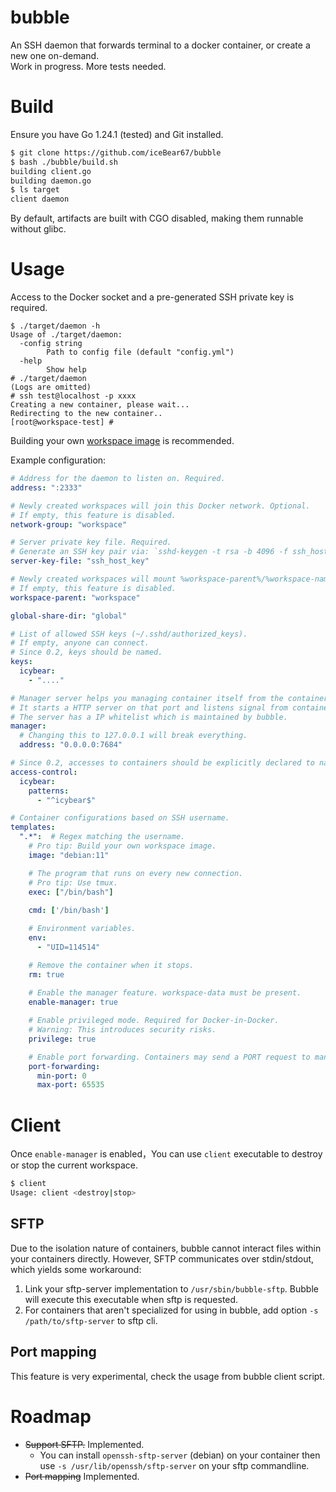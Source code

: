 # bubble
An SSH daemon that forwards terminal to a docker container, or create a new one on-demand.  
Work in progress. More tests needed.

# Build
Ensure you have Go 1.24.1 (tested) and Git installed.

```bash
$ git clone https://github.com/iceBear67/bubble
$ bash ./bubble/build.sh
building client.go
building daemon.go
$ ls target
client daemon
```

By default, artifacts are built with CGO disabled, making them runnable without glibc.

# Usage

Access to the Docker socket and a pre-generated SSH private key is required.

```aiignore
$ ./target/daemon -h
Usage of ./target/daemon:
  -config string
        Path to config file (default "config.yml")
  -help
        Show help
# ./target/daemon
(Logs are omitted)
# ssh test@localhost -p xxxx
Creating a new container, please wait...
Redirecting to the new container..
[root@workspace-test] #
```
Building your own [workspace image](https://github.com/iceBear67/workspace-docker) is recommended.

Example configuration:
```yaml
# Address for the daemon to listen on. Required.
address: ":2333"

# Newly created workspaces will join this Docker network. Optional.
# If empty, this feature is disabled.
network-group: "workspace"

# Server private key file. Required.
# Generate an SSH key pair via: `sshd-keygen -t rsa -b 4096 -f ssh_host_key -N ""`
server-key-file: "ssh_host_key"

# Newly created workspaces will mount %workspace-parent%/%workspace-name% to /mnt/workspace. Optional.
# If empty, this feature is disabled.
workspace-parent: "workspace"

global-share-dir: "global"

# List of allowed SSH keys (~/.sshd/authorized_keys).
# If empty, anyone can connect.
# Since 0.2, keys should be named.
keys: 
  icybear: 
    - "...."

# Manager server helps you managing container itself from the container inside.
# It starts a HTTP server on that port and listens signal from containers who enabled manager.
# The server has a IP whitelist which is maintained by bubble. 
manager:
  # Changing this to 127.0.0.1 will break everything.
  address: "0.0.0.0:7684"

# Since 0.2, accesses to containers should be explicitly declared to named keys
access-control:
  icybear: 
    patterns:
      - "^icybear$"

# Container configurations based on SSH username.
templates:
  ".*":  # Regex matching the username.
    # Pro tip: Build your own workspace image.
    image: "debian:11"

    # The program that runs on every new connection.
    # Pro tip: Use tmux.
    exec: ["/bin/bash"]
    
    cmd: ['/bin/bash']

    # Environment variables.
    env:
      - "UID=114514"

    # Remove the container when it stops.
    rm: true
    
    # Enable the manager feature. workspace-data must be present.
    enable-manager: true

    # Enable privileged mode. Required for Docker-in-Docker.
    # Warning: This introduces security risks.
    privilege: true

    # Enable port forwarding. Containers may send a PORT request to manager server to open ports.
    port-forwarding:
      min-port: 0
      max-port: 65535
```

# Client

Once `enable-manager` is enabled，You can use `client` executable to destroy or stop the current workspace.
```bash
$ client
Usage: client <destroy|stop> 
```

## SFTP

Due to the isolation nature of containers, bubble cannot interact files within your containers directly. However, SFTP communicates over stdin/stdout, which yields some workaround:
1. Link your sftp-server implementation to `/usr/sbin/bubble-sftp`. Bubble will execute this executable when sftp is requested.
2. For containers that aren't specialized for using in bubble, add option `-s /path/to/sftp-server` to sftp cli.

## Port mapping

This feature is very experimental, check the usage from bubble client script.

# Roadmap
 - ~~Support SFTP.~~ Implemented.
   - You can install `openssh-sftp-server` (debian) on your container then use `-s /usr/lib/openssh/sftp-server` on your sftp commandline.
 - ~~Port mapping~~ Implemented.